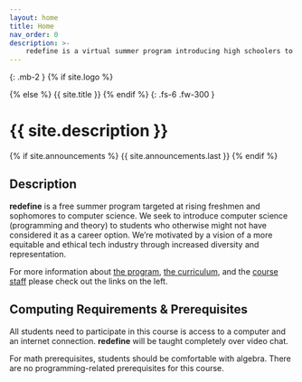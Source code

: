 ```yaml
---
layout: home
title: Home
nav_order: 0
description: >-
    redefine is a virtual summer program introducing high schoolers to computer science.
---
```


{: .mb-2 }
{% if site.logo %}
  <div class="site-logo"></div>
{% else %}
  {{ site.title }}
{% endif %}
{: .fs-6 .fw-300 }

# {{ site.description }}

{% if site.announcements %}
{{ site.announcements.last }}
{% endif %}

## Description 

**redefine** is a free summer program targeted at rising freshmen and sophomores to computer science. We seek to introduce computer science (programming and theory) to students who otherwise might not have considered it as a career option. We’re motivated by a vision of a more equitable and ethical tech industry through increased diversity and representation.

For more information about [the program](about), [the curriculum](calendar), and the [course staff](staff) please check out the links on the left.

## Computing Requirements & Prerequisites

All students need to participate in this course is access to a computer and an internet connection. **redefine** will be taught completely over video chat.

For math prerequisites, students should be comfortable with algebra. There are no programming-related prerequisites for this course.

